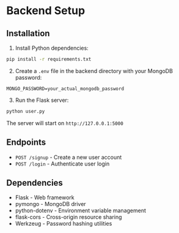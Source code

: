 # Backend Setup

## Installation

1. Install Python dependencies:
```bash
pip install -r requirements.txt
```

2. Create a `.env` file in the backend directory with your MongoDB password:
```
MONGO_PASSWORD=your_actual_mongodb_password
```

3. Run the Flask server:
```bash
python user.py
```

The server will start on `http://127.0.0.1:5000`

## Endpoints

- `POST /signup` - Create a new user account
- `POST /login` - Authenticate user login

## Dependencies

- Flask - Web framework
- pymongo - MongoDB driver
- python-dotenv - Environment variable management
- flask-cors - Cross-origin resource sharing
- Werkzeug - Password hashing utilities 